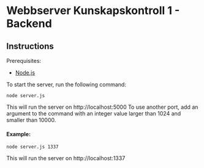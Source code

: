 # Webbserver Kunskapskontroll 1 - Backend

## Instructions

Prerequisites:

-   [Node.js](https://nodejs.org/en/)

To start the server, run the following command:

```shell
node server.js
```

This will run the server on http://localhost:5000
To use another port, add an argument to the command with an integer value larger than 1024 and smaller than 10000.

#### Example:

```shell
node server.js 1337
```

This will run the server on http://localhost:1337
